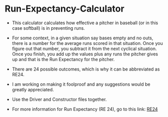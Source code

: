 # Run-Expectancy-Calculator

* This calculator calculates how effective a pitcher in baseball (or in this case softball) is in preventing runs. 

* For some context, in a given situation say bases empty and no outs, there is a number for the average runs scored in that situation. Once you figure out that number, you subtract it from the next cyclical situation. Once you finish, you add up the values plus any runs the pitcher gives up and that is the Run Expectancy for the pitcher.

* There are 24 possible outcomes, which is why it can be abbreviated as RE24. 

* I am working on making it foolproof and any suggestions would be greatly appreciated. 

* Use the Driver and Constructor files together.

* For more information for Run Expectancy (RE 24), go to this link: [RE24](https://library.fangraphs.com/misc/re24/)
